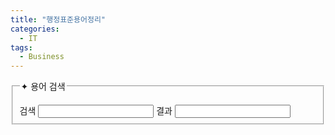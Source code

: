 ```yaml
---
title: "행정표준용어정리"
categories:
  - IT
tags:
  - Business
---
```


<form onsubmit="return false;">
  <fieldset>
    <legend>✦ 용어 검색</legend>
    <p></p>
    검색 <input type="text" id="searchStdCode" />
    결과 <input type="text" id="resultStdCode" />
  </fieldset>
</form>

<div id="business1" style="display: none;"></div>